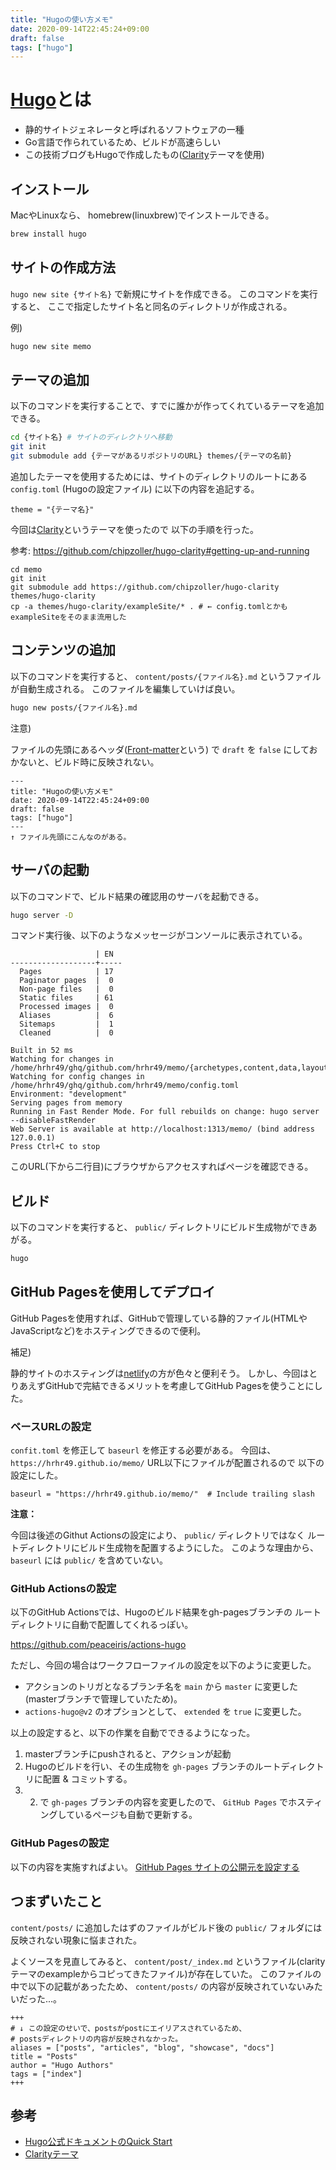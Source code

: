 ```yaml
---
title: "Hugoの使い方メモ"
date: 2020-09-14T22:45:24+09:00
draft: false
tags: ["hugo"]
---
```


# [Hugo](https://github.com/gohugoio/hugo)とは

* 静的サイトジェネレータと呼ばれるソフトウェアの一種
* Go言語で作られているため、ビルドが高速らしい
* この技術ブログもHugoで作成したもの([Clarity](https://github.com/chipzoller/hugo-clarity)テーマを使用)


## インストール

MacやLinuxなら、
homebrew(linuxbrew)でインストールできる。

```sh
brew install hugo
```

## サイトの作成方法

`hugo new site {サイト名}` で新規にサイトを作成できる。
このコマンドを実行すると、
ここで指定したサイト名と同名のディレクトリが作成される。

例)

```sh
hugo new site memo
```

## テーマの追加

以下のコマンドを実行することで、すでに誰かが作ってくれているテーマを追加できる。

```sh
cd {サイト名} # サイトのディレクトリへ移動
git init
git submodule add {テーマがあるリポジトリのURL} themes/{テーマの名前}
```

追加したテーマを使用するためには、サイトのディレクトリのルートにある `config.toml` (Hugoの設定ファイル)
に以下の内容を追記する。

```
theme = "{テーマ名}"
```

今回は[Clarity](https://github.com/chipzoller/hugo-clarity)というテーマを使ったので
以下の手順を行った。

参考: https://github.com/chipzoller/hugo-clarity#getting-up-and-running

```
cd memo
git init
git submodule add https://github.com/chipzoller/hugo-clarity themes/hugo-clarity
cp -a themes/hugo-clarity/exampleSite/* . # ← config.tomlとかもexampleSiteをそのまま流用した
```

## コンテンツの追加

以下のコマンドを実行すると、 `content/posts/{ファイル名}.md` というファイルが自動生成される。
このファイルを編集していけば良い。

```sh
hugo new posts/{ファイル名}.md
```

注意)

ファイルの先頭にあるヘッダ([Front-matter](https://qiita.com/amay077/items/e27f9b4e2374b70a5dfb)という)
で `draft` を `false` にしておかないと、ビルド時に反映されない。

```
---
title: "Hugoの使い方メモ"
date: 2020-09-14T22:45:24+09:00
draft: false
tags: ["hugo"]
---
↑ ファイル先頭にこんなのがある。
```

## サーバの起動

以下のコマンドで、ビルド結果の確認用のサーバを起動できる。

```sh
hugo server -D
```

コマンド実行後、以下のようなメッセージがコンソールに表示されている。

```
                   | EN
-------------------+-----
  Pages            | 17
  Paginator pages  |  0
  Non-page files   |  0
  Static files     | 61
  Processed images |  0
  Aliases          |  6
  Sitemaps         |  1
  Cleaned          |  0

Built in 52 ms
Watching for changes in /home/hrhr49/ghq/github.com/hrhr49/memo/{archetypes,content,data,layouts,static,themes}
Watching for config changes in /home/hrhr49/ghq/github.com/hrhr49/memo/config.toml
Environment: "development"
Serving pages from memory
Running in Fast Render Mode. For full rebuilds on change: hugo server --disableFastRender
Web Server is available at http://localhost:1313/memo/ (bind address 127.0.0.1)
Press Ctrl+C to stop
```

このURL(下から二行目)にブラウザからアクセスすればページを確認できる。

## ビルド

以下のコマンドを実行すると、 `public/` ディレクトリにビルド生成物ができあがる。

```sh
hugo
```

## GitHub Pagesを使用してデプロイ

GitHub Pagesを使用すれば、GitHubで管理している静的ファイル(HTMLやJavaScriptなど)をホスティングできるので便利。

補足)

静的サイトのホスティングは[netlify](https://www.netlify.com/)の方が色々と便利そう。
しかし、今回はとりあえずGitHubで完結できるメリットを考慮してGitHub Pagesを使うことにした。

### ベースURLの設定

`confit.toml` を修正して `baseurl` を修正する必要がある。
今回は、`https://hrhr49.github.io/memo/` URL以下にファイルが配置されるので
以下の設定にした。

```
baseurl = "https://hrhr49.github.io/memo/"  # Include trailing slash
```

**注意：**

今回は後述のGithut Actionsの設定により、 `public/` ディレクトリではなく
ルートディレクトリにビルド生成物を配置するようにした。
このような理由から、 `baseurl` には `public/` を含めていない。

### GitHub Actionsの設定

以下のGitHub Actionsでは、Hugoのビルド結果をgh-pagesブランチの
ルートディレクトリに自動で配置してくれるっぽい。

https://github.com/peaceiris/actions-hugo

ただし、今回の場合はワークフローファイルの設定を以下のように変更した。

* アクションのトリガとなるブランチ名を `main` から `master` に変更した(masterブランチで管理していたため)。
* `actions-hugo@v2` のオプションとして、 `extended` を `true` に変更した。

以上の設定すると、以下の作業を自動でできるようになった。

1. masterブランチにpushされると、アクションが起動
2. Hugoのビルドを行い、その生成物を `gh-pages` ブランチのルートディレクトリに配置 & コミットする。
3. 2. で `gh-pages` ブランチの内容を変更したので、 `GitHub Pages` でホスティングしているページも自動で更新する。

### GitHub Pagesの設定

以下の内容を実施すればよい。
[GitHub Pages サイトの公開元を設定する](https://docs.github.com/ja/github/working-with-github-pages/configuring-a-publishing-source-for-your-github-pages-site)

## つまずいたこと

`content/posts/` に追加したはずのファイルがビルド後の `public/` フォルダには
反映されない現象に悩まされた。

よくソースを見直してみると、 `content/post/_index.md` というファイル(clarityテーマのexampleからコピってきたファイル)が存在していた。
このファイルの中で以下の記載があったため、 `content/posts/` の内容が反映されていないみたいだった...。

```
+++
# ↓ この設定のせいで、postsがpostにエイリアスされているため、
# postsディレクトリの内容が反映されなかった。
aliases = ["posts", "articles", "blog", "showcase", "docs"]
title = "Posts"
author = "Hugo Authors"
tags = ["index"]
+++
```

## 参考

* [Hugo公式ドキュメントのQuick Start](https://gohugo.io/getting-started/quick-start/)
* [Clarityテーマ](https://github.com/chipzoller/hugo-clarity)
